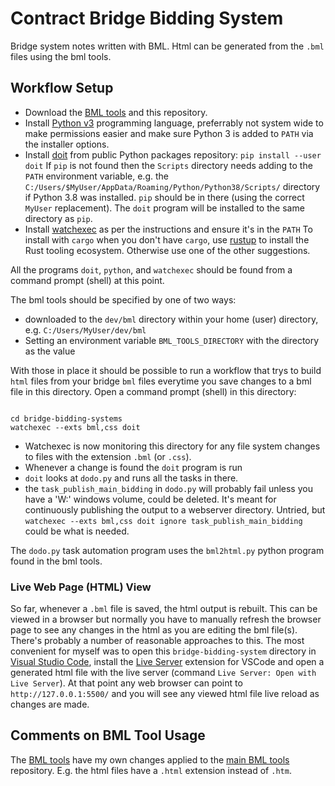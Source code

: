 # Contract Bridge Bidding System

Bridge system notes written with BML.
Html can be generated from the `.bml` files using the bml tools.

## Workflow Setup

- Download the [BML tools](https://github.com/enerqi/bml) and this repository.
- Install [Python v3](https://www.python.org/) programming language, preferrably not system wide to make permissions
  easier and make sure Python 3 is added to `PATH` via the installer options.
- Install [doit](https://pydoit.org) from public Python packages repository: `pip install --user doit`
  If `pip` is not found then the `Scripts` directory needs adding to the `PATH` environment variable, e.g. the
  `C:/Users/$MyUser/AppData/Roaming/Python/Python38/Scripts/` directory if Python 3.8 was installed. `pip` should be
  in there (using the correct `MyUser` replacement). The `doit` program will be installed to the same directory
  as `pip`.
- Install [watchexec](https://github.com/watchexec/watchexec) as per the instructions and ensure it's in the `PATH`
  To install with `cargo` when you don't have `cargo`, use [rustup](https://rustup.rs/) to install the Rust tooling
  ecosystem. Otherwise use one of the other suggestions.

All the programs `doit`, `python`, and `watchexec` should be found from a command prompt (shell) at this point.

The bml tools should be specified by one of two ways:
- downloaded to the `dev/bml` directory within your home (user) directory, e.g. `C:/Users/MyUser/dev/bml`
- Setting an environment variable `BML_TOOLS_DIRECTORY` with the directory as the value

With those in place it should be possible to run a workflow that trys to build `html` files from your bridge `bml`
files everytime you save changes to a bml file in this directory. Open a command prompt (shell) in this directory:

```shell

cd bridge-bidding-systems
watchexec --exts bml,css doit
```

- Watchexec is now monitoring this directory for any file system changes to files with the extension `.bml` (or `.css`).
- Whenever a change is found the `doit` program is run
- `doit` looks at `dodo.py` and runs all the tasks in there.
- the `task_publish_main_bidding` in `dodo.py` will probably fail unless you have a 'W:' windows volume, could be deleted. It's meant for continuously publishing the output to a webserver directory. Untried, but `watchexec --exts bml,css doit ignore task_publish_main_bidding` could be what is needed.

The `dodo.py` task automation program uses the `bml2html.py` python program found in the bml tools.

### Live Web Page (HTML) View

So far, whenever a `.bml` file is saved, the html output is rebuilt. This can be viewed in a browser but normally you
have to manually refresh the browser page to see any changes in the html as you are editing the bml file(s).
There's probably a number of reasonable approaches to this. The most convenient for myself was to open this
`bridge-bidding-system` directory in [Visual Studio Code](https://code.visualstudio.com/), install the
[Live Server](https://marketplace.visualstudio.com/items?itemName=ritwickdey.LiveServer) extension for VSCode and open
a generated html file with the live server (command `Live Server: Open with Live Server`). At that point any web
browser can point to `http://127.0.0.1:5500/` and you will see any viewed html file live reload as changes are made.

## Comments on BML Tool Usage

The [BML tools](https://github.com/enerqi/bml) have my own changes applied to the
[main BML tools](https://github.com/Kungsgeten/bml) repository. E.g. the html files have a `.html` extension instead
of `.htm`.
